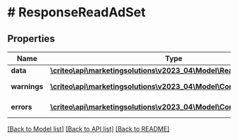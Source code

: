 # # ResponseReadAdSet

## Properties

Name | Type | Description | Notes
------------ | ------------- | ------------- | -------------
**data** | [**\criteo\api\marketingsolutions\v2023_04\Model\ReadModelReadAdSet**](ReadModelReadAdSet.md) |  | [optional]
**warnings** | [**\criteo\api\marketingsolutions\v2023_04\Model\CommonProblem[]**](CommonProblem.md) |  | [optional] [readonly]
**errors** | [**\criteo\api\marketingsolutions\v2023_04\Model\CommonProblem[]**](CommonProblem.md) |  | [optional] [readonly]

[[Back to Model list]](../../README.md#models) [[Back to API list]](../../README.md#endpoints) [[Back to README]](../../README.md)
